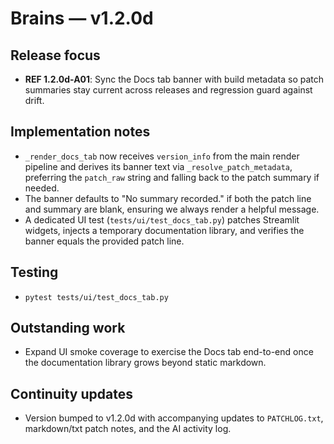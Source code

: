 # Brains — v1.2.0d

## Release focus
- **REF 1.2.0d-A01**: Sync the Docs tab banner with build metadata so patch summaries stay current across releases and regression guard against drift.

## Implementation notes
- `_render_docs_tab` now receives `version_info` from the main render pipeline and derives its banner text via `_resolve_patch_metadata`, preferring the `patch_raw` string and falling back to the patch summary if needed.
- The banner defaults to "No summary recorded." if both the patch line and summary are blank, ensuring we always render a helpful message.
- A dedicated UI test (`tests/ui/test_docs_tab.py`) patches Streamlit widgets, injects a temporary documentation library, and verifies the banner equals the provided patch line.

## Testing
- `pytest tests/ui/test_docs_tab.py`

## Outstanding work
- Expand UI smoke coverage to exercise the Docs tab end-to-end once the documentation library grows beyond static markdown.

## Continuity updates
- Version bumped to v1.2.0d with accompanying updates to `PATCHLOG.txt`, markdown/txt patch notes, and the AI activity log.

